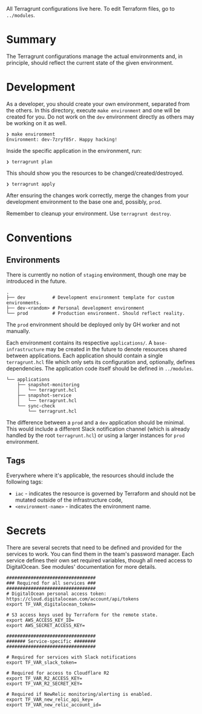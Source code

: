 All Terragrunt configurations live here. To edit Terraform files, go to `../modules`.

# Summary
The Terragrunt configurations manage the actual environments and, in principle, should reflect the current state of the given environment.

# Development
As a developer, you should create your own environment, separated from the others. In this directory, execute `make environment` and one will be created for you. Do not work on the `dev` environment directly as others may be working on it as well.

```
❯ make environment
Environment: dev-7zryf85r. Happy hacking!
```

Inside the specific application in the environment, run:
```
❯ terragrunt plan
```

This should show you the resources to be changed/created/destroyed.
```
❯ terragrunt apply
```

After ensuring the changes work correctly, merge the changes from your development environment to the base one and, possibly, `prod`.

Remember to cleanup your environment. Use `terragrunt destroy`.


# Conventions

## Environments

There is currently no notion of `staging` environment, though one may be introduced in the future.

```
.
├── dev          # Development environment template for custom environments.
├── dev-<random> # Personal development environment
└── prod         # Production environment. Should reflect reality.
```

The `prod` environment should be deployed only by GH worker and not manually.

Each environment contains its respective `applications/`. A `base-infrastructure` may be created in the future to denote resources shared between applications. Each application should contain a single `terragrunt.hcl` file which only sets its configuration and, optionally, defines dependencies. The application code itself should be defined in `../modules`.


```
└── applications
    ├── snapshot-monitoring
    │   └── terragrunt.hcl
    ├── snapshot-service
    │   └── terragrunt.hcl
    └── sync-check
        └── terragrunt.hcl
```

The difference between a `prod` and a `dev` application should be minimal. This would include a different Slack notification channel (which is already handled by the root `terragrunt.hcl`) or using a larger instances for `prod` environment.

## Tags

Everywhere where it's applicable, the resources should include the following tags:
- `iac` - indicates the resource is governed by Terraform and should not be mutated outside of the infrastructure code,
- `<environment-name>` - indicates the environment name.

# Secrets

There are several secrets that need to be defined and provided for the services to work. You can find them in the team's password manager. Each service defines their own set required variables, though all need access to DigitalOcean. See modules' documentation for more details.

```
#################################
### Required for all services ###
#################################
# DigitalOcean personal access token: https://cloud.digitalocean.com/account/api/tokens
export TF_VAR_digitalocean_token=

# S3 access keys used by Terraform for the remote state.
export AWS_ACCESS_KEY_ID=
export AWS_SECRET_ACCESS_KEY=

#################################
####### Service-specific ########
#################################

# Required for services with Slack notifications
export TF_VAR_slack_token=

# Required for access to Cloudflare R2
export TF_VAR_R2_ACCESS_KEY=
export TF_VAR_R2_SECRET_KEY=

# Required if NewRelic monitoring/alerting is enabled.
export TF_VAR_new_relic_api_key=
export TF_VAR_new_relic_account_id=
```
